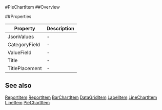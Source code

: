 #PieChartItem
##Overview



##Properties
<table class="table table-condensed table-bordered">
    <thead>
<tr>
<th>Property</th>
<th>Description</th>
</tr>
</thead>
<tbody>
<tr><td>JsonValues</td><td> - </td></tr>
<tr><td>CategoryField</td><td> - </td></tr>
<tr><td>ValueField</td><td> - </td></tr>
<tr><td>Title</td><td> - </td></tr>
<tr><td>TitlePlacement</td><td> - </td></tr>
</tbody></table>



## See also

[ReportItem](ReportItem.html)
[ReportItem](ReportItem.html)
[BarChartItem](BarChartItem.html)
[DataGridItem](DataGridItem.html)
[LabelItem](LabelItem.html)
[LineChartItem](LineChartItem.html)
[LineItem](LineItem.html)
[PieChartItem](PieChartItem.html)